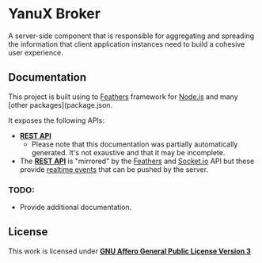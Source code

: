 # YanuX Broker
A server-side component that is responsible for aggregating and spreading the information that client application instances need to build a cohesive user experience.

## Documentation
This project is built using to [Feathers](https://feathersjs.com/) framework for [Node.js](https://nodejs.org/en/) and many [other packages](package.json.

It exposes the following APIs:
- [__REST API__](https://yanux-framework.github.io/YanuX-Broker/)
    - Please note that this documentation was partially automatically generated. It's not exaustive and that it may be incomplete.
- The [__REST API__](https://yanux-framework.github.io/YanuX-Broker/) is "mirrored" by the [Feathers](https://docs.feathersjs.com/api/client.html) and [Socket.io](https://docs.feathersjs.com/api/client/socketio.html) API but these provide [realtime events](https://docs.feathersjs.com/api/events.html#service-events) that can be pushed by the server.

### TODO:
- Provide additional documentation.

## License
This work is licensed under [__GNU Affero General Public License Version 3__](LICENSE)